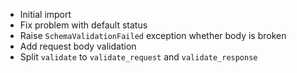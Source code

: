 * Initial import
* Fix problem with default status
* Raise `SchemaValidationFailed` exception whether body is broken
* Add request body validation
* Split `validate` to `validate_request` and `validate_response`
